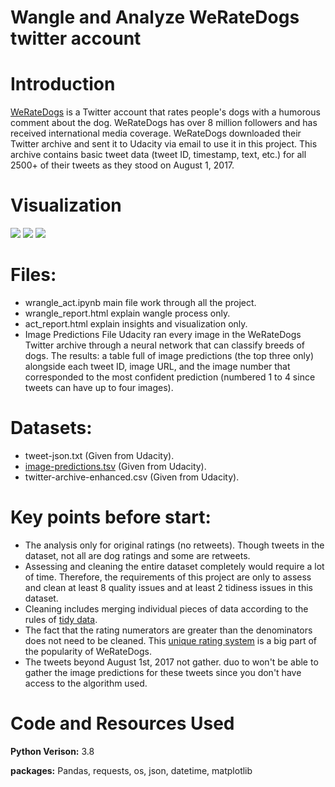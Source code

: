 # Wangle and Analyze WeRateDogs twitter account

# Introduction
[WeRateDogs](https://twitter.com/dog_rates) is a Twitter account that rates people's dogs with a humorous comment about the dog. WeRateDogs has over 8 million followers and has received international media coverage. WeRateDogs downloaded their Twitter archive and sent it to Udacity via email to use it in this project. This archive contains basic tweet data (tweet ID, timestamp, text, etc.) for all 2500+ of their tweets as they stood on August 1, 2017.

# Visualization
![](https://i.imgur.com/Nsa0X9O.png)
![](https://i.imgur.com/JhXKtzT.png)
![](https://i.imgur.com/nbl9jAk.png)

# Files:
- wrangle_act.ipynb main file work through  all the project.
- wrangle_report.html explain wangle process only.
- act_report.html explain insights and visualization only.
- Image Predictions File
Udacity ran every image in the WeRateDogs Twitter archive through a neural network that can classify breeds of dogs. The results: a table full of image predictions (the top three only) alongside each tweet ID, image URL, and the image number that corresponded to the most confident prediction (numbered 1 to 4 since tweets can have up to four images).

# Datasets: 
- tweet-json.txt (Given from Udacity).
- [image-predictions.tsv](https://d17h27t6h515a5.cloudfront.net/topher/2017/August/599fd2ad_image-predictions/image-predictions.tsv) (Given from Udacity).
- twitter-archive-enhanced.csv (Given from Udacity).


# Key points before start:
- The analysis only for original ratings (no retweets). Though tweets in the dataset, not all are dog ratings and some are retweets.
- Assessing and cleaning the entire dataset completely would require a lot of time. Therefore, the requirements of this project are only to assess and clean at least 8 quality issues and at least 2 tidiness issues in this dataset.
- Cleaning includes merging individual pieces of data according to the rules of [tidy data](https://cran.r-project.org/web/packages/tidyr/vignettes/tidy-data.html).
- The fact that the rating numerators are greater than the denominators does not need to be cleaned. This [unique rating system](https://knowyourmeme.com/memes/theyre-good-dogs-brent) is a big part of the popularity of WeRateDogs.
- The tweets beyond August 1st, 2017 not gather. duo to won't be able to gather the image predictions for these tweets since you don't have access to the algorithm used.


# Code and Resources Used
**Python Verison:** 3.8 

**packages:** Pandas, requests, os, json, datetime, matplotlib
